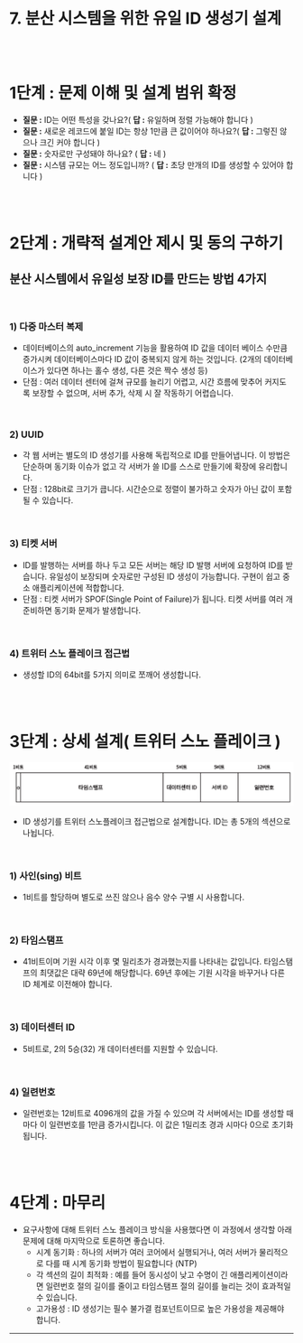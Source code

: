 # 7. 분산 시스템을 위한 유일 ID 생성기 설계

<br/><br/>

# 1단계 : 문제 이해 및 설계 범위 확정

- **질문 :** ID는 어떤 특성을 갖나요?( **답 :** 유일하며 정렬 가능해야 합니다 )
- **질문 :** 새로운 레코드에 붙일 ID는 항상 1만큼 큰 값이어야 하나요?( **답 :** 그렇진 않으나 크긴 커야 합니다 )
- **질문 :** 숫자로만 구성돼야 하나요? ( **답 :** 네 )
- **질문 :** 시스템 규모는 어느 정도입니까? ( **답 :** 초당 만개의 ID를 생성할 수 있어야 합니다 )

<br/><br/>

# 2단계 : 개략적 설계안 제시 및 동의 구하기


## 분산 시스템에서 유일성 보장 ID를 만드는 방법 4가지

<br/>

### 1) 다중 마스터 복제

- 데이터베이스의 auto_increment 기능을 활용하여 ID 값을 데이터 베이스 수만큼 증가시켜 데이터베이스마다 ID 값이 중복되지 않게 하는 것입니다. (2개의 데이터베이스가 있다면 하나는 홀수 생성, 다른 것은 짝수 생성 등)
- 단점 : 여러 데이터 센터에 걸쳐 규모를 늘리기 어렵고, 시간 흐름에 맞추어 커지도록 보장할 수 없으며, 서버 추가, 삭제 시 잘 작동하기 어렵습니다.

<br/>

### 2) UUID

- 각 웹 서버는 별도의 ID 생성기를 사용해 독립적으로 ID를 만들어냅니다. 이 방법은 단순하며 동기화 이슈가 없고 각 서버가 쓸 ID를 스스로 만들기에 확장에 유리합니다.
- 단점 : 128bit로 크기가 큽니다. 시간순으로 정렬이 불가하고 숫자가 아닌 값이 포함될 수 있습니다.

<br/>

### 3) 티켓 서버

- ID를 발행하는 서버를 하나 두고 모든 서버는 해당 ID 발행 서버에 요청하여 ID를 받습니다. 유일성이 보장되며 숫자로만 구성된 ID 생성이 가능합니다. 구현이 쉽고 중소 애플리케이션에 적합합니다.
- 단점 : 티켓 서버가 SPOF(Single Point of Failure)가 됩니다. 티켓 서버를 여러 개 준비하면 동기화 문제가 발생합니다.

<br/>

### 4) 트위터 스노 플레이크 접근법

- 생성할 ID의 64bit를 5가지 의미로 쪼깨어 생성합니다.

<br/><br/>

# 3단계 : 상세 설계( 트위터 스노 플레이크 )

![image](image/7-1.png)

- ID 생성기를 트위터 스노플레이크 접근법으로 설계합니다. ID는 총 5개의 섹션으로 나뉩니다.

<br/>

### 1) 사인(sing) 비트

- 1비트를 할당하며 별도로 쓰진 않으나 음수 양수 구별 시 사용합니다.

<br/>

### 2) 타임스탬프

- 41비트이며 기원 시각 이후 몇 밀리초가 경과했는지를 나타내는 값입니다. 타임스탬프의 최댓값은 대략 69년에 해당합니다. 69년 후에는 기원 시각을 바꾸거나 다른 ID 체계로 이전해야 합니다.

<br/>

### 3) 데이터센터 ID

- 5비트로, 2의 5승(32) 개 데이터센터를 지원할 수 있습니다.

<br/>

### 4) 일련번호

- 일련번호는 12비트로 4096개의 값을 가질 수 있으며 각 서버에서는 ID를 생성할 때마다 이 일련번호를 1만큼 증가시킵니다. 이 값은 1밀리초 경과 시마다 0으로 초기화됩니다.

<br/><br/>

# 4단계 : 마무리

- 요구사항에 대해 트위터 스노 플레이크 방식을 사용했다면 이 과정에서 생각할 아래 문제에 대해 마지막으로 토론하면 좋습니다.
  - 시계 동기화 : 하나의 서버가 여러 코어에서 실행되거나, 여러 서버가 물리적으로 다를 때 시계 동기화 방법이 필요합니다 (NTP)
  - 각 섹션의 길이 최적화 : 예를 들어 동시성이 낮고 수명이 긴 애플리케이션이라면 일련번호 절의 길이를 줄이고 타임스탬프 절의 길이를 늘리는 것이 효과적일 수 있습니다.
  - 고가용성 : ID 생성기는 필수 불가결 컴포넌트이므로 높은 가용성을 제공해야 합니다.

---
